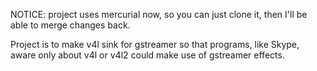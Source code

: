 NOTICE: project uses mercurial now, so you can just clone it, then I'll be able to merge changes back.

Project is to make v4l sink for gstreamer so that programs, like Skype, aware only about v4l or v4l2 could make use of gstreamer effects.